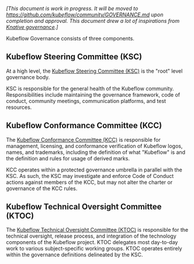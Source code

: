 *[This document is work in progress. It will be moved to https://github.com/kubeflow/community/GOVERNANCE.md upon completion and approval. This document drew a lot of inspirations from [Knative governance](https://github.com/knative/community/blob/main/GOVERNANCE.md).]*

Kubeflow Governance consists of three components.

## Kubeflow Steering Committee (KSC)

At a high level, the [Kubeflow Steering Committee (KSC)](./STEERING-COMMITTEE.md) is the "root" level governance body.

KSC is responsible for the general health of the Kubeflow community. Responsibilities include maintaining the governance framework, code of conduct, community meetings, communication platforms, and test resources.

## Kubeflow Conformance Committee (KCC)

The [Kubeflow Conformance Committee (KCC)](./CONFORMANCE-COMMITTEE.md) is responsible for management, licensing, and conformance verification of Kubeflow logos, names, and trademarks, including the definition of what "Kubeflow" is and the definition and rules for usage of derived marks.

KCC operates within a protected governance umbrella in parallel with the KSC. As such, the KSC may investigate and enforce Code of Conduct actions against members of the KCC, but may not alter the charter or governance of the KCC rules.

## Kubeflow Technical Oversight Committee (KTOC)

The [Kubeflow Technical Oversight Committee (KTOC)](./TECH-OVERSIGHT-COMMITTEE.md) is responsible for the technical oversight, release process, and integration of the technology components of the Kubeflow project. KTOC delegates most day-to-day work to various subject-specific working groups.
KTOC operates entirely within the governance definitions delineated by the KSC.
